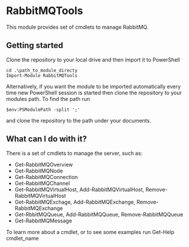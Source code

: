 RabbitMQTools
=============

This module provides set of cmdlets to manage RabbitMQ.

## Getting started

Clone the repository to your local drive and then import it to PowerShell

    cd .\path_to_module_directy
    Import-Module RabbitMQTools

Alternatively, if you want the module to be imported automatically every time new PowerShell session is started then clone the repository to your modules path. To find the path run

    $env:PSModulePath -split ';'
	
and clone the repository to the path under your documents.

## What can I do with it?

There is a set of cmdlets to manage the server, such as:

- Get-RabbitMQOverview
- Get-RabbitMQNode
- Get-RabbitMQConnection
- Get-RabbitMQChannel
- Get-RabbitMQVirtualHost, Add-RabbitMQVirtualHost, Remove-RabbitMQVirtualHost
- Get-RabbitMQExchage, Add-RabbitMQExchange, Remove-RabbitMQExchange
- Get-RbbitMQQueue, Add-RabbitMQQueue, Remove-RabbitMQQueue
- Get-RabbitMQMessage

To learn more about a cmdlet, or to see some examples run Get-Help cmdlet_name

